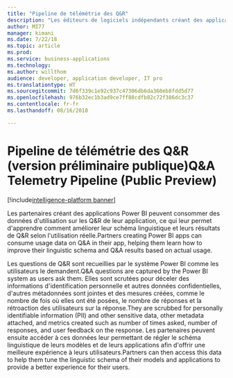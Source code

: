 ```yaml
---
title: "Pipeline de télémétrie des Q&R"
description: "Les éditeurs de logiciels indépendants créant des applications Power BI peuvent consommer des données d'utilisation sur les Q&R de leur application, ce qui leur permet d'apprendre comment améliorer leur schéma linguistique et leurs résultats de Q&R selon l'utilisation réelle."
author: MI77
manager: kimani
ms.date: 7/22/18
ms.topic: article
ms.prod: 
ms.service: business-applications
ms.technology: 
ms.author: willthom
audience: developer, application developer, IT pro
ms.translationtype: HT
ms.sourcegitcommit: 7d6f339c1e92c937c47306db6da360eb8fdd5d77
ms.openlocfilehash: 976b32ec1b3ad9ce7ff80cdfb82c72f386dc3c37
ms.contentlocale: fr-fr
ms.lasthandoff: 08/16/2018

---
```


# <a name="qa-telemetry-pipeline-public-preview"></a><span data-ttu-id="ac30a-103">Pipeline de télémétrie des Q&R (version préliminaire publique)</span><span class="sxs-lookup"><span data-stu-id="ac30a-103">Q&A Telemetry Pipeline (Public Preview)</span></span>

[!include[intelligence-platform banner](../../includes/intelligence-platform.md)]

<span data-ttu-id="ac30a-104">Les partenaires créant des applications Power BI peuvent consommer des données d'utilisation sur les Q&R de leur application, ce qui leur permet d'apprendre comment améliorer leur schéma linguistique et leurs résultats de Q&R selon l'utilisation réelle.</span><span class="sxs-lookup"><span data-stu-id="ac30a-104">Partners creating Power BI apps can consume usage data on Q&A in their app, helping them learn how to improve their linguistic schema and Q&A results based on actual usage.</span></span>

<span data-ttu-id="ac30a-105">Les questions de Q&R sont recueillies par le système Power BI comme les utilisateurs le demandent.</span><span class="sxs-lookup"><span data-stu-id="ac30a-105">Q&A questions are captured by the Power BI system as users ask them.</span></span> <span data-ttu-id="ac30a-106">Elles sont scrutées pour déceler des informations d'identification personnelle et autres données confidentielles, d'autres métadonnées sont jointes et des mesures créées, comme le nombre de fois où elles ont été posées, le nombre de réponses et la rétroaction des utilisateurs sur la réponse.</span><span class="sxs-lookup"><span data-stu-id="ac30a-106">They are scrubbed for personally identifiable information (PII) and other sensitive data, other metadata attached, and metrics created such as number of times asked, number of responses, and user feedback on the response.</span></span> <span data-ttu-id="ac30a-107">Les partenaires peuvent ensuite accéder à ces données leur permettant de régler le schéma linguistique de leurs modèles et de leurs applications afin d'offrir une meilleure expérience à leurs utilisateurs.</span><span class="sxs-lookup"><span data-stu-id="ac30a-107">Partners can then access this data to help them tune the linguistic schema of their models and applications to provide a better experience for their users.</span></span> 

<!--
### Who uses this feature
This feature is intended for ISV application developers. 
## Status
### Development status
In development
#### Target timeframe
October ‘18
-->

